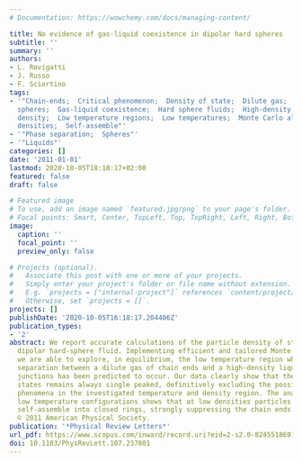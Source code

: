 ```yaml
---
# Documentation: https://wowchemy.com/docs/managing-content/

title: No evidence of gas-liquid coexistence in dipolar hard spheres
subtitle: ''
summary: ''
authors:
- L. Rovigatti
- J. Russo
- F. Sciortino
tags:
- '"Chain-ends;  Critical phenomenon;  Density of state;  Dilute gas;  Dipolar hard
  spheres;  Gas-liquid coexistence;  Hard sphere fluids;  High-density liquid;  Low
  density;  Low temperature regions;  Low temperatures;  Monte Carlo algorithms;  Particle
  densities;  Self-assemble"'
- '"Phase separation;  Spheres"'
- '"Liquids"'
categories: []
date: '2011-01-01'
lastmod: 2020-10-05T18:18:17+02:00
featured: false
draft: false

# Featured image
# To use, add an image named `featured.jpg/png` to your page's folder.
# Focal points: Smart, Center, TopLeft, Top, TopRight, Left, Right, BottomLeft, Bottom, BottomRight.
image:
  caption: ''
  focal_point: ''
  preview_only: false

# Projects (optional).
#   Associate this post with one or more of your projects.
#   Simply enter your project's folder or file name without extension.
#   E.g. `projects = ["internal-project"]` references `content/project/deep-learning/index.md`.
#   Otherwise, set `projects = []`.
projects: []
publishDate: '2020-10-05T16:18:17.204406Z'
publication_types:
- '2'
abstract: We report accurate calculations of the particle density of states in the
  dipolar hard-sphere fluid. Implementing efficient and tailored Monte Carlo algorithms,
  we are able to explore, in equilibrium, the low temperature region where a phase
  separation between a dilute gas of chain ends and a high-density liquid of chain
  junctions has been predicted to occur. Our data clearly show that the density of
  states remains always single peaked, definitively excluding the possibility of critical
  phenomena in the investigated temperature and density region. The analysis of the
  low temperature configurations shows that at low densities particles preferentially
  self-assemble into closed rings, strongly suppressing the chain ends concentration.
  © 2011 American Physical Society.
publication: '*Physical Review Letters*'
url_pdf: https://www.scopus.com/inward/record.uri?eid=2-s2.0-82455186913&doi=10.1103%2fPhysRevLett.107.237801&partnerID=40&md5=0e80f5eb013ed88268a7f85be6e4de61
doi: 10.1103/PhysRevLett.107.237801
---
```

